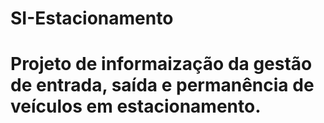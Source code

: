 # SI-Estacionamento
# Projeto de informaização da gestão de entrada, saída e permanência de veículos em estacionamento.
